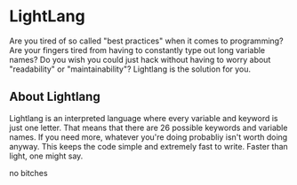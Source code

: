 # LightLang
Are you tired of so called "best practices" when it comes to programming? Are your fingers tired from having to constantly type out long variable names? Do you wish you could just hack without having to worry about "readability" or "maintainability"?
Lightlang is the solution for you. 

## About Lightlang
Lightlang is an interpreted language where every variable and keyword is just one letter. That means that there are 26 possible keywords and variable names. If you need more, whatever you're doing
probabliy isn't worth doing anyway. This keeps the code simple and extremely fast to write. Faster than light, one might say.

no bitches

